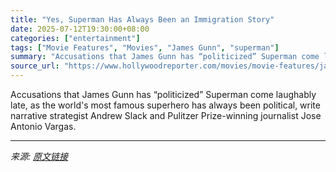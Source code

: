 ```yaml
---
title: "Yes, Superman Has Always Been an Immigration Story"
date: 2025-07-12T19:30:00+08:00
categories: ["entertainment"]
tags: ["Movie Features", "Movies", "James Gunn", "superman"]
summary: "Accusations that James Gunn has “politicized” Superman come laughably late, as the world's most famous superhero has always been political, write narrative strategist Andrew Slack and Pulitzer Prize-w"
source_url: "https://www.hollywoodreporter.com/movies/movie-features/james-gunn-politicize-superman-1236312336/"
---
```


Accusations that James Gunn has “politicized” Superman come laughably late, as the world's most famous superhero has always been political, write narrative strategist Andrew Slack and Pulitzer Prize-winning journalist Jose Antonio Vargas.

---

*来源: [原文链接](https://www.hollywoodreporter.com/movies/movie-features/james-gunn-politicize-superman-1236312336/)*
